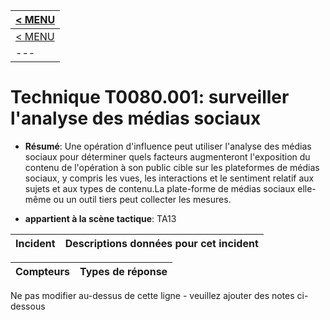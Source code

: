 |[< MENU](../README.md)|
|---|
|[< MENU](../../README.md)|
|---|
# Technique T0080.001: surveiller l'analyse des médias sociaux

* **Résumé**: Une opération d'influence peut utiliser l'analyse des médias sociaux pour déterminer quels facteurs augmenteront l'exposition du contenu de l'opération à son public cible sur les plateformes de médias sociaux, y compris les vues, les interactions et le sentiment relatif aux sujets et aux types de contenu.La plate-forme de médias sociaux elle-même ou un outil tiers peut collecter les mesures.

* **appartient à la scène tactique**: TA13


|Incident |Descriptions données pour cet incident |
|-------- |-------------------- |



|Compteurs |Types de réponse |
|-------- |-------------- |


Ne pas modifier au-dessus de cette ligne - veuillez ajouter des notes ci-dessous